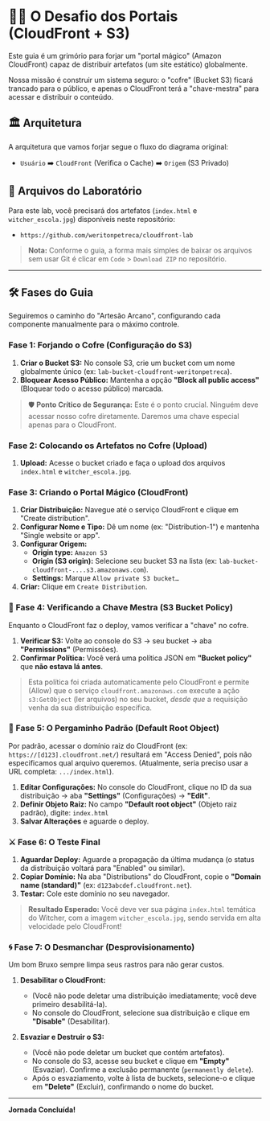 # 🧙‍♂️ O Desafio dos Portais (CloudFront + S3)

Este guia é um grimório para forjar um "portal mágico" (Amazon CloudFront) capaz de distribuir artefatos (um site estático) globalmente.

Nossa missão é construir um sistema seguro: o "cofre" (Bucket S3) ficará trancado para o público, e apenas o CloudFront terá a "chave-mestra" para acessar e distribuir o conteúdo.

## 🏛️ Arquitetura

A arquitetura que vamos forjar segue o fluxo do diagrama original:

* `Usuário` ➡️ `CloudFront` (Verifica o Cache) ➡️ `Origem` (S3 Privado)

## 📂 Arquivos do Laboratório

Para este lab, você precisará dos artefatos (`index.html` e `witcher_escola.jpg`) disponíveis neste repositório:

* `https://github.com/weritonpetreca/cloudfront-lab`

> **Nota:** Conforme o guia, a forma mais simples de baixar os arquivos sem usar Git é clicar em `Code` > `Download ZIP` no repositório.

---

## 🛠️ Fases do Guia

Seguiremos o caminho do "Artesão Arcano", configurando cada componente manualmente para o máximo controle.

### Fase 1: Forjando o Cofre (Configuração do S3)

1.  **Criar o Bucket S3:** No console S3, crie um bucket com um nome globalmente único (ex: `lab-bucket-cloudfront-weritonpetreca`).
2.  **Bloquear Acesso Público:** Mantenha a opção **"Block all public access"** (Bloquear todo o acesso público) marcada.

> 🛡️ **Ponto Crítico de Segurança:** Este é o ponto crucial. Ninguém deve acessar nosso cofre diretamente. Daremos uma chave especial apenas para o CloudFront.

### Fase 2: Colocando os Artefatos no Cofre (Upload)

1.  **Upload:** Acesse o bucket criado e faça o upload dos arquivos `index.html` e `witcher_escola.jpg`.

### Fase 3: Criando o Portal Mágico (CloudFront)

1.  **Criar Distribuição:** Navegue até o serviço CloudFront e clique em "Create distribution".
2.  **Configurar Nome e Tipo:** Dê um nome (ex: "Distribution-1") e mantenha "Single website or app".
3.  **Configurar Origem:**
    * **Origin type:** `Amazon S3`
    * **Origin (S3 origin):** Selecione seu bucket S3 na lista (ex: `lab-bucket-cloudfront-....s3.amazonaws.com`).
    * **Settings:** Marque `Allow private S3 bucket…`
4.  **Criar:** Clique em `Create Distribution`.

### 🔑 Fase 4: Verificando a Chave Mestra (S3 Bucket Policy)

Enquanto o CloudFront faz o deploy, vamos verificar a "chave" no cofre.

1.  **Verificar S3:** Volte ao console do S3 -> seu bucket -> aba **"Permissions"** (Permissões).
2.  **Confirmar Política:** Você verá uma política JSON em **"Bucket policy"** que **não estava lá antes**.

> Esta política foi criada automaticamente pelo CloudFront e permite (Allow) que o serviço `cloudfront.amazonaws.com` execute a ação `s3:GetObject` (ler arquivos) no seu bucket, *desde que* a requisição venha da sua distribuição específica.

### 📜 Fase 5: O Pergaminho Padrão (Default Root Object)

Por padrão, acessar o domínio raiz do CloudFront (ex: `https://[d123].cloudfront.net/`) resultará em "Access Denied", pois não especificamos qual arquivo queremos. (Atualmente, seria preciso usar a URL completa: `.../index.html`).

1.  **Editar Configurações:** No console do CloudFront, clique no ID da sua distribuição -> aba **"Settings"** (Configurações) -> **"Edit"**.
2.  **Definir Objeto Raiz:** No campo **"Default root object"** (Objeto raiz padrão), digite: `index.html`
3.  **Salvar Alterações** e aguarde o deploy.

### ⚔️ Fase 6: O Teste Final

1.  **Aguardar Deploy:** Aguarde a propagação da última mudança (o status da distribuição voltará para "Enabled" ou similar).
2.  **Copiar Domínio:** Na aba "Distributions" do CloudFront, copie o **"Domain name (standard)"** (ex: `d123abcdef.cloudfront.net`).
3.  **Testar:** Cole este domínio no seu navegador.

> **Resultado Esperado:** Você deve ver sua página `index.html` temática do Witcher, com a imagem `witcher_escola.jpg`, sendo servida em alta velocidade pelo CloudFront!

### 🌀 Fase 7: O Desmanchar (Desprovisionamento)

Um bom Bruxo sempre limpa seus rastros para não gerar custos.

1.  **Desabilitar o CloudFront:**
    * (Você não pode deletar uma distribuição imediatamente; você deve primeiro desabilitá-la).
    * No console do CloudFront, selecione sua distribuição e clique em **"Disable"** (Desabilitar).

2.  **Esvaziar e Destruir o S3:**
    * (Você não pode deletar um bucket que contém artefatos).
    * No console do S3, acesse seu bucket e clique em **"Empty"** (Esvaziar). Confirme a exclusão permanente (`permanently delete`).
    * Após o esvaziamento, volte à lista de buckets, selecione-o e clique em **"Delete"** (Excluir), confirmando o nome do bucket.

---

**Jornada Concluída!**
